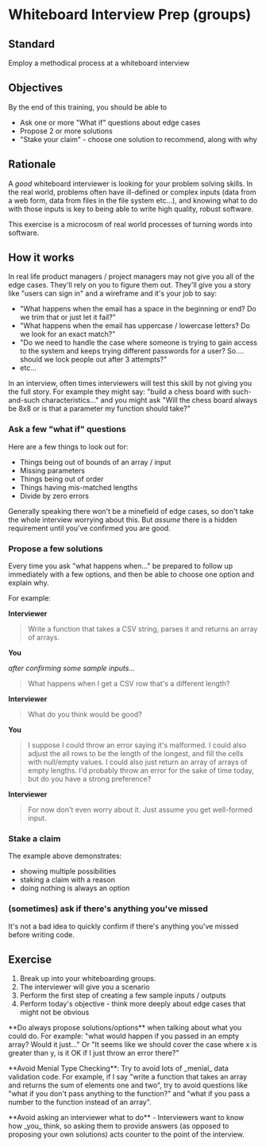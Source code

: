 # Whiteboard Interview Prep (groups)

## Standard

Employ a methodical process at a whiteboard interview

## Objectives

By the end of this training, you should be able to

- Ask one or more "What if" questions about edge cases
- Propose 2 or more solutions
- "Stake your claim" - choose one solution to recommend, along with why

## Rationale

A _good_ whiteboard interviewer is looking for your problem solving skills.  In the real world, problems often have ill-defined or complex inputs (data from a web form, data from files in the file system etc...), and knowing what to do with those inputs is key to being able to write high quality, robust software.

This exercise is a microcosm of real world processes of turning words into software.

## How it works

In real life product managers / project managers may not give you all of the edge cases.  They'll rely on you to figure them out.  They'll give you a story like "users can sign in" and a wireframe and it's your job to say:

- "What happens when the email has a space in the beginning or end?  Do we trim that or just let it fail?"
- "What happens when the email has uppercase / lowercase letters?  Do we look for an exact match?"
- "Do we need to handle the case where someone is trying to gain access to the system and keeps trying different passwords for a user?  So.... should we lock people out after 3 attempts?"
- etc...

In an interview, often times interviewers will test this skill by not giving you the full story.  For example they might say: "build a chess board with such-and-such characteristics..." and you might ask "Will the chess board always be 8x8 or is that a parameter my function should take?"

### Ask a few "what if" questions

Here are a few things to look out for:

- Things being out of bounds of an array / input
- Missing parameters
- Things being out of order
- Things having mis-matched lengths
- Divide by zero errors

Generally speaking there won't be a minefield of edge cases, so don't take the whole interview worrying about this.  But _assume_ there is a hidden requirement until you've confirmed you are good.

### Propose a few solutions

Every time you ask "what happens when..." be prepared to follow up immediately with a few options, and then be able to choose one option and explain why.

For example:

**Interviewer**

> Write a function that takes a CSV string, parses it and returns an array of arrays.

**You**

_after confirming some sample inputs..._

>  What happens when I get a CSV row that's a different length?

**Interviewer**

> What do you think would be good?

**You**

> I suppose I could throw an error saying it's malformed.  I could also adjust the all rows to be the length of the longest, and fill the cells with null/empty values.  I could also just return an array of arrays of empty lengths.  I'd probably throw an error for the sake of time today, but do you have a strong preference?

**Interviewer**

> For now don't even worry about it.  Just assume you get well-formed input.

### Stake a claim

The example above demonstrates:

- showing multiple possibilities
- staking a claim with a reason
- doing nothing is always an option

### (sometimes) ask if there's anything you've missed

It's not a bad idea to quickly confirm if there's anything you've missed before writing code.

## Exercise

1. Break up into your whiteboarding groups.
1. The interviewer will give you a scenario
1. Perform the first step of creating a few sample inputs / outputs
1. Perform today's objective - think more deeply about edge cases that might not be obvious

<div class="alert alert-success">
  <p>
    **Do always propose solutions/options** when talking about what you could do.  For example: "what would happen if you passed in an empty array?  Would it just..."  Or "It seems like we should cover the case where x is greater than y, is it OK if I just throw an error there?"
  </p>
</div>

<div class="alert alert-danger">
  <p>
    **Avoid Menial Type Checking**: Try to avoid lots of _menial_ data validation code.  For example, if I say "write a function that takes an array and returns the sum of elements one and two", try to avoid questions like "what if you don't pass anything to the function?" and "what if you pass a number to the function instead of an array".
  </p>
  <p>
    **Avoid asking an interviewer what to do** - Interviewers want to know how _you_ think, so asking them to provide answers (as opposed to proposing your own solutions) acts counter to the point of the interview.
  </p>
</div>
